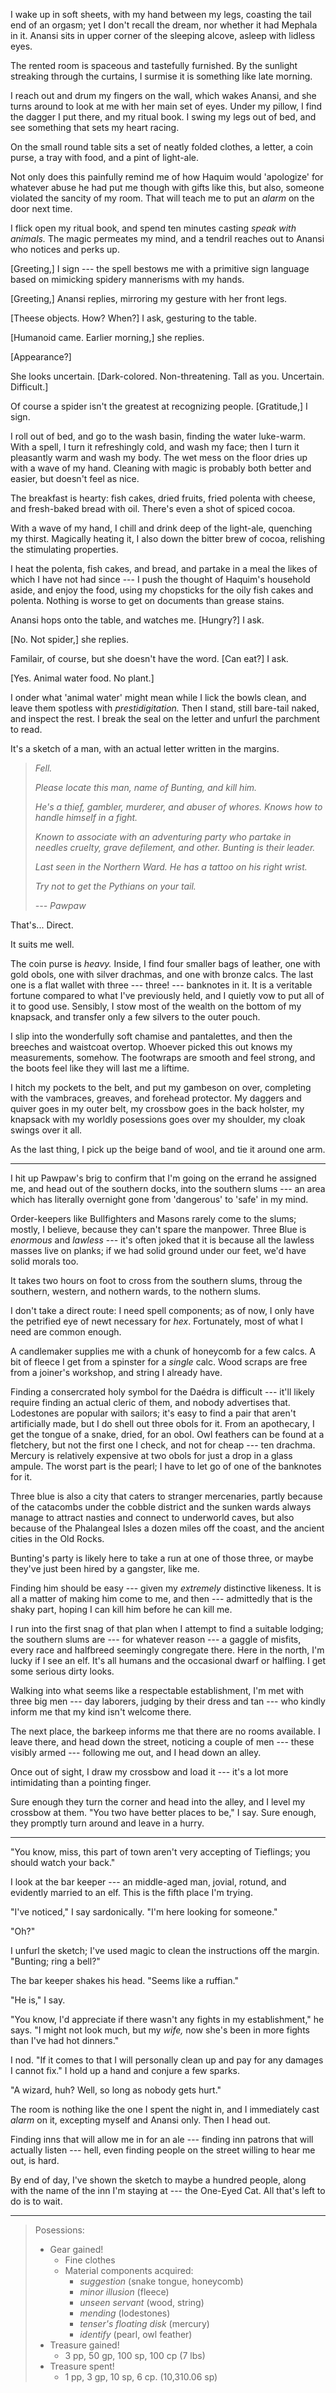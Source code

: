 I wake up in soft sheets, with my hand between my legs, coasting the tail end of an orgasm;
yet I don't recall the dream, nor whether it had Mephala in it. Anansi sits in upper corner of
the sleeping alcove, asleep with lidless eyes.

The rented room is spaceous and tastefully furnished. By the sunlight streaking through
the curtains, I surmise it is something like late morning.

I reach out and drum my fingers on the wall, which wakes Anansi, and she turns around
to look at me with her main set of eyes. Under my pillow, I find the dagger I put there,
and my ritual book. I swing my legs out of bed, and see something that sets my heart
racing.

On the small round table sits a set of neatly folded clothes, a letter,
a coin purse, a tray with food, and a pint of light-ale.

Not only does this painfully remind me of how Haquim would 'apologize' for
whatever abuse he had put me though with gifts like this, but also, someone
violated the sancity of my room. That will teach me to put an _alarm_ on the
door next time.

I flick open my ritual book, and spend ten minutes casting _speak with animals._
The magic permeates my mind, and a tendril reaches out to Anansi who notices and
perks up.

[Greeting,] I sign --- the spell bestows me with a primitive sign language based
on mimicking spidery mannerisms with my hands.

[Greeting,] Anansi replies, mirroring my gesture with her front legs.

[Theese objects. How? When?] I ask, gesturing to the table.

[Humanoid came. Earlier morning,] she replies.

[Appearance?]

She looks uncertain. [Dark-colored. Non-threatening. Tall as you. Uncertain. Difficult.]

Of course a spider isn't the greatest at recognizing people. [Gratitude,] I sign.

I roll out of bed, and go to the wash basin, finding the water luke-warm. With a
spell, I turn it refreshingly cold, and wash my face; then I turn it pleasantly warm
and wash my body. The wet mess on the floor dries up with a wave of my hand. Cleaning
with magic is probably both better and easier, but doesn't feel as nice.

The breakfast is hearty: fish cakes, dried fruits, fried polenta with
cheese, and fresh-baked bread with oil. There's even a shot of spiced cocoa.

With a wave of my hand, I chill and drink deep of the light-ale, quenching my thirst. Magically
heating it, I also down the bitter brew of cocoa, relishing the stimulating properties.

I heat the polenta, fish cakes, and bread, and partake in a meal the likes of which I have
not had since --- I push the thought of Haquim's household aside, and enjoy the food, using
my chopsticks for the oily fish cakes and polenta. Nothing is worse to get on documents than
grease stains.

Anansi hops onto the table, and watches me. [Hungry?] I ask.

[No. Not spider,] she replies.

Familair, of course, but she doesn't have the word. [Can eat?] I ask.

[Yes. Animal water food. No plant.]

I onder what 'animal water' might mean while I lick the bowls clean, and leave
them spotless with _prestidigitation._ Then I stand, still bare-tail naked, and
inspect the rest. I break the seal on the letter and unfurl the parchment to
read.

It's a sketch of a man, with an actual letter written in the margins.

> _Fell._
>
> _Please locate this man, name of Bunting, and kill him._
>
> _He's a thief, gambler, murderer, and abuser of whores. Knows how to
> handle himself in a fight._
>
> _Known to associate with an adventuring party who partake in needles cruelty,
> grave defilement, and other. Bunting is their leader._
>
> _Last seen in the Northern Ward. He has a tattoo on his right wrist._
>
> _Try not to get the Pythians on your tail._
>
> _--- Pawpaw_

That's... Direct.

It suits me well.

The coin purse is _heavy._ Inside, I find four smaller bags of leather, one
with gold obols, one with silver drachmas, and one with bronze calcs. The last one
is a flat wallet with three --- three! --- banknotes in it. It is a
veritable fortune compared to what I've previously held, and I quietly vow to
put all of it to good use.  Sensibly, I stow most of the wealth on the bottom of
my knapsack, and transfer only a few silvers to the outer pouch.

I slip into the wonderfully soft chamise and pantalettes, and then the
breeches and waistcoat overtop. Whoever picked this out knows my measurements,
somehow. The footwraps are smooth and feel strong, and the boots feel like they
will last me a liftime.

I hitch my pockets to the belt, and put my gambeson on over, completing with the
vambraces, greaves, and forehead protector. My daggers and quiver goes in my
outer belt, my crossbow goes in the back holster, my knapsack with my worldly
posessions goes over my shoulder, my cloak swings over it all.

As the last thing, I pick up the beige band of wool, and tie it around one arm.

----

I hit up Pawpaw's brig to confirm that I'm going on the errand he assigned me,
and head out of the southern docks, into the southern slums --- an area which has
literally overnight gone from 'dangerous' to 'safe' in my mind.

Order-keepers like Bullfighters and Masons rarely come to the slums; mostly, I
believe, because they can't spare the manpower. Three Blue is _enormous_ and
_lawless_ --- it's often joked that it is because all the lawless masses live on
planks; if we had solid ground under our feet, we'd have solid morals too.

It takes two hours on foot to cross from the southern slums, throug the
southern, western, and nothern wards, to the nothern slums.

I don't take a direct route: I need spell components; as of now, I only have
the petrified eye of newt necessary for _hex_. Fortunately, most of what I
need are common enough.

A candlemaker supplies me with a chunk of honeycomb for a few calcs. A bit of fleece
I get from a spinster for a _single_ calc. Wood scraps are free from a joiner's workshop,
and string I already have.

Finding a consercrated holy symbol for the Daédra is difficult --- it'll
likely require finding an actual cleric of them, and nobody advertises
that. Lodestones are popular with sailors; it's easy to find a pair that aren't
artificially made, but I do shell out three obols for it. From an apothecary,
I get the tongue of a snake, dried, for an obol. Owl feathers can be found
at a fletchery, but not the first one I check, and not for cheap --- ten
drachma. Mercury is relatively expensive at two obols for just a drop in a glass
ampule. The worst part is the pearl; I have to let go of one of the banknotes
for it.

Three blue is also a city that caters to stranger mercenaries, partly because
of the catacombs under the cobble district and the sunken wards always manage
to attract nasties and connect to underworld caves, but also because of the
Phalangeal Isles a dozen miles off the coast, and the ancient cities in the Old Rocks.

Bunting's party is likely here to take a run at one of those three, or maybe
they've just been hired by a gangster, like me.

Finding him should be easy --- given my _extremely_ distinctive likeness.
It is all a matter of making him come to me, and then --- admittedly that
is the shaky part, hoping I can kill him before he can kill me.

I run into the first snag of that plan when I attempt to find a suitable
lodging; the southern slums are --- for whatever reason --- a gaggle of misfits,
every race and halfbreed seemingly congregate there. Here in the north,
I'm lucky if I see an elf. It's all humans and the occasional dwarf or halfling.
I get some serious dirty looks.

Walking into what seems like a respectable establishment, I'm met with three big
men --- day laborers, judging by their dress and tan --- who kindly inform me that
my kind isn't welcome there.

The next place, the barkeep informs me that there are no rooms available.
I leave there, and head down the street, noticing a couple of men --- these
visibly armed --- following me out, and I head down an alley.

Once out of sight, I draw my crossbow and load it --- it's a lot more intimidating
than a pointing finger.

Sure enough they turn the corner and head into the alley, and I level my crossbow
at them. "You two have better places to be," I say. Sure enough, they promptly turn
around and leave in a hurry.

----

"You know, miss, this part of town aren't very accepting of Tieflings; you should
watch your back."

I look at the bar keeper --- an middle-aged man, jovial, rotund, and evidently
married to an elf.  This is the fifth place I'm trying.

"I've noticed," I say sardonically. "I'm here looking for someone."

"Oh?"

I unfurl the sketch; I've used magic to clean the instructions off the margin.
"Bunting; ring a bell?"

The bar keeper shakes his head. "Seems like a ruffian."

"He is," I say.

"You know, I'd appreciate if there wasn't any fights in my establishment," he says.
"I might not look much, but my _wife,_ now she's been in more fights than I've had
hot dinners."

I nod. "If it comes to that I will personally clean up and pay for any
damages I cannot fix." I hold up a hand and conjure a few sparks.

"A wizard, huh? Well, so long as nobody gets hurt."

The room is nothing like the one I spent the night in, and I immediately cast
_alarm_ on it, excepting myself and Anansi only. Then I head out.

Finding inns that will allow me in for an ale --- finding inn patrons that will actually
listen --- hell, even finding people on the street willing to hear me out, is hard.

By end of day, I've shown the sketch to maybe a hundred people, along with the name of the
inn I'm staying at --- the One-Eyed Cat. All that's left to do is to wait.

----

> Posessions:
> - Gear gained!
>   - Fine clothes
>   - Material components acquired:
>     - _suggestion_ (snake tongue, honeycomb)
>     - _minor illusion_ (fleece)
>     - _unseen servant_ (wood, string)
>     - _mending_ (lodestones)
>     - _tenser's floating disk_ (mercury)
>     - _identify_ (pearl, owl feather)
> - Treasure gained!
>   - 3 pp, 50 gp, 100 sp, 100 cp (7 lbs)
> - Treasure spent!
>   - 1 pp, 3 gp, 10 sp, 6 cp. (10,310.06 sp)

